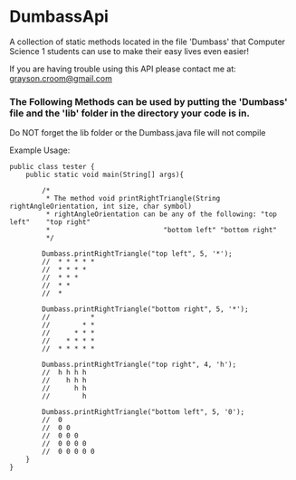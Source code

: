 # DumbassApi
A collection of static methods located in the file 'Dumbass' that Computer Science 1 students can use to make their easy lives even easier!

If you are having trouble using this API please contact me at: grayson.croom@gmail.com

<h3>The Following Methods can be used by putting the 'Dumbass' file and the 'lib' folder in the directory your code is in.</h3>
<bold>Do NOT forget the lib folder or the Dumbass.java file will not compile</bold>

Example Usage:
```
public class tester {
	public static void main(String[] args){
		
		/*
		 * The method void printRightTriangle(String rightAngleOrientation, int size, char symbol)
		 * rightAngleOrientation can be any of the following: "top left"    "top right" 
		 *						      "bottom left" "bottom right"
		 */
		 
		Dumbass.printRightTriangle("top left", 5, '*'); 
		//  * * * * *
		//  * * * *
		//  * * *
		//  * *
		//  *
		
		Dumbass.printRightTriangle("bottom right", 5, '*');
		//          *
		//        * *
		//      * * *
		//    * * * *
		//  * * * * *
		
		Dumbass.printRightTriangle("top right", 4, 'h');
		//  h h h h
		//    h h h
		//      h h
		//        h
		
		Dumbass.printRightTriangle("bottom left", 5, '0');
		//  0
		//  0 0
		//  0 0 0
		//  0 0 0 0
		//  0 0 0 0 0
	}
}		
```
